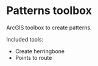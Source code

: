 # Patterns toolbox

ArcGIS toolbox to create patterns.

Included tools:

 - Create herringbone
 - Points to route
